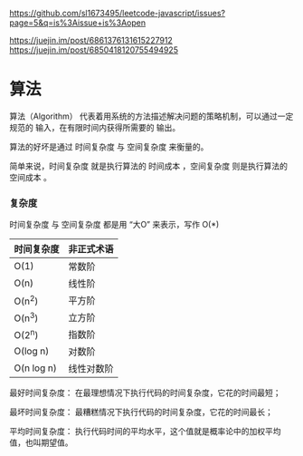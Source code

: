 
https://github.com/sl1673495/leetcode-javascript/issues?page=5&q=is%3Aissue+is%3Aopen

https://juejin.im/post/6861376131615227912
https://juejin.im/post/6850418120755494925


# 算法
算法（Algorithm） 代表着用系统的方法描述解决问题的策略机制，可以通过一定规范的 输入，在有限时间内获得所需要的 输出。

算法的好坏是通过 时间复杂度 与 空间复杂度 来衡量的。

简单来说，时间复杂度 就是执行算法的 时间成本 ，空间复杂度 则是执行算法的 空间成本 。

### 复杂度
时间复杂度 与 空间复杂度 都是用 “大O” 来表示，写作 O(*)

|时间复杂度|非正式术语|
|:--|:--|
|O(1)	|常数阶
|O(n)	|线性阶
|O(n<sup>2</sup>)	|平方阶
|O(n<sup>3</sup>)	|立方阶
|O(2<sup>n</sup>)	|指数阶
|O(log n)	|对数阶
|O(n log n)	|线性对数阶

最好时间复杂度： 在最理想情况下执行代码的时间复杂度，它花的时间最短；

最坏时间复杂度： 最糟糕情况下执行代码的时间复杂度，它花的时间最长；

平均时间复杂度： 执行代码时间的平均水平，这个值就是概率论中的加权平均值，也叫期望值。